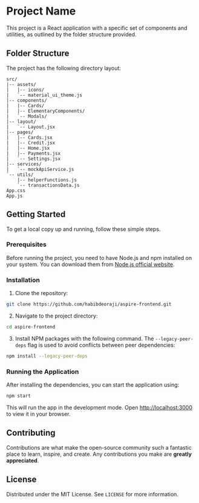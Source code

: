 # Project Name

This project is a React application with a specific set of components and utilities, as outlined by the folder structure provided.

## Folder Structure

The project has the following directory layout:

```
src/
|-- assets/
|   |-- icons/
|   `-- material_ui_theme.js
|-- components/
|   |-- Cards/
|   |-- ElementaryComponents/
|   `-- Modals/
|-- layout/
|   `-- Layout.jsx
|-- pages/
|   |-- Cards.jsx
|   |-- Credit.jsx
|   |-- Home.jsx
|   |-- Payments.jsx
|   `-- Settings.jsx
|-- services/
|   `-- mockApiService.js
`-- utils/
    |-- helperFunctions.js
    `-- transactionsData.js
App.css
App.js
```

## Getting Started

To get a local copy up and running, follow these simple steps.

### Prerequisites

Before running the project, you need to have Node.js and npm installed on your system. You can download them from [Node.js official website](https://nodejs.org/).

### Installation

1. Clone the repository:
```bash
git clone https://github.com/habibdeoraji/aspire-frontend.git
```

2. Navigate to the project directory:
```bash
cd aspire-frontend
```

3. Install NPM packages with the following command. The `--legacy-peer-deps` flag is used to avoid conflicts between peer dependencies:
```bash
npm install --legacy-peer-deps
```

### Running the Application

After installing the dependencies, you can start the application using:

```bash
npm start
```

This will run the app in the development mode. Open [http://localhost:3000](http://localhost:3000) to view it in your browser.

## Contributing

Contributions are what make the open-source community such a fantastic place to learn, inspire, and create. Any contributions you make are **greatly appreciated**.

## License

Distributed under the MIT License. See `LICENSE` for more information.
